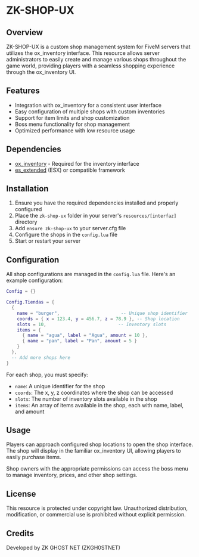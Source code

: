# ZK-SHOP-UX

## Overview
ZK-SHOP-UX is a custom shop management system for FiveM servers that utilizes the ox_inventory interface. This resource allows server administrators to easily create and manage various shops throughout the game world, providing players with a seamless shopping experience through the ox_inventory UI.

## Features
- Integration with ox_inventory for a consistent user interface
- Easy configuration of multiple shops with custom inventories
- Support for item limits and shop customization
- Boss menu functionality for shop management
- Optimized performance with low resource usage

## Dependencies
- [ox_inventory](https://github.com/overextended/ox_inventory) - Required for the inventory interface
- [es_extended](https://github.com/esx-framework/esx-legacy) (ESX) or compatible framework

## Installation
1. Ensure you have the required dependencies installed and properly configured
2. Place the `zk-shop-ux` folder in your server's `resources/[interfaz]` directory
3. Add `ensure zk-shop-ux` to your server.cfg file
4. Configure the shops in the `config.lua` file
5. Start or restart your server

## Configuration

All shop configurations are managed in the `config.lua` file. Here's an example configuration:

```lua
Config = {}

Config.Tiendas = {
  {
    name = "burger",                       -- Unique shop identifier
    coords = { x = 123.4, y = 456.7, z = 78.9 }, -- Shop location
    slots = 10,                           -- Inventory slots
    items = {
      { name = "agua", label = "Agua", amount = 10 },
      { name = "pan", label = "Pan", amount = 5 }
    }
  },
  -- Add more shops here
}
```

For each shop, you must specify:
- `name`: A unique identifier for the shop
- `coords`: The x, y, z coordinates where the shop can be accessed
- `slots`: The number of inventory slots available in the shop
- `items`: An array of items available in the shop, each with name, label, and amount

## Usage

Players can approach configured shop locations to open the shop interface. The shop will display in the familiar ox_inventory UI, allowing players to easily purchase items.

Shop owners with the appropriate permissions can access the boss menu to manage inventory, prices, and other shop settings.

## License

This resource is protected under copyright law. Unauthorized distribution, modification, or commercial use is prohibited without explicit permission.

## Credits

Developed by ZK GHOST NET (ZKGH0STNET)
